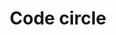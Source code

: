 ---
title: Code circle
tags:
icon: code-circle
svg: '<svg xmlns="http://www.w3.org/2000/svg" width="24" height="24" fill="none" viewBox="0 0 24 24" stroke-width="1.5" stroke-linecap="round" stroke-linejoin="round" stroke="currentColor"><circle cx="12" cy="12" r="9"/><path d="m14.908 9.7.132.131c1.022 1.023 1.534 1.534 1.534 2.169s-.512 1.146-1.534 2.169l-.132.132M13.072 8l-2.143 8M9.092 9.7l-.132.131C7.938 10.854 7.427 11.365 7.427 12s.51 1.146 1.533 2.169l.132.132"/></svg>'
---